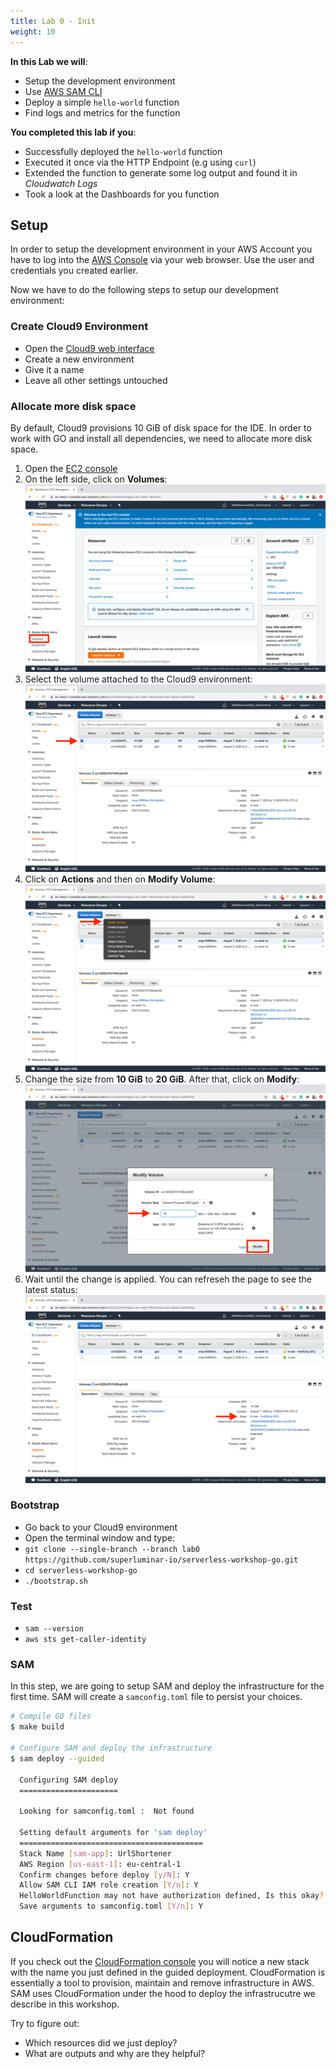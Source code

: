 ```yaml
---
title: Lab 0 - Init
weight: 10
---
```


**In this Lab we will**:

- Setup the development environment
- Use [AWS SAM CLI](https://docs.aws.amazon.com/serverless-application-model/latest/developerguide/serverless-sam-cli-command-reference.html)
- Deploy a simple `hello-world` function
- Find logs and metrics for the function

**You completed this lab if you**:

- Successfully deployed the `hello-world` function
- Executed it once via the HTTP Endpoint (e.g using `curl`)
- Extended the function to generate some log output and found it in *Cloudwatch Logs*
- Took a look at the Dashboards for you function

## Setup

In order to setup the development environment in your AWS Account you have to log into the [AWS Console](https://console.aws.amazon.com/) via your
web browser. Use the user and credentials you created earlier.

Now we have to do the following steps to setup our development environment:

### Create Cloud9 Environment
- Open the [Cloud9 web interface](https://eu-central-1.console.aws.amazon.com/cloud9/home?region=eu-central-1#)
- Create a new environment
- Give it a name
- Leave all other settings untouched

### Allocate more disk space

By default, Cloud9 provisions 10 GiB of disk space for the IDE. In order to work with GO and install all dependencies, we need to allocate more disk space.

1. Open the [EC2 console](http://console.aws.amazon.com/ec2)
2. On the left side, click on **Volumes**:
  ![AWS EC2 Console](./ec2-console.png)
3. Select the volume attached to the Cloud9 environment:
  ![AWS EC2 Volume Selection](./ec2-volume-selection.png)
4. Click on **Actions** and then on **Modify Volume**:
  ![AWS EC2 Volume Actions Dropdown](./ec2-volume-modify.png)
4. Change the size from **10 GiB** to **20 GiB**. After that, click on **Modify**:
  ![AWS EC2 Volume Modify Modal](./ec2-volume-size.png)
5. Wait until the change is applied. You can refreseh the page to see the latest status:
  ![AWS EC2 Volume State Processing](./ec2-volume-state-processing.png)

### Bootstrap
- Go back to your Cloud9 environment
- Open the terminal window and type:
- `git clone --single-branch --branch lab0 https://github.com/superluminar-io/serverless-workshop-go.git`
- `cd serverless-workshop-go`
- `./bootstrap.sh`

### Test
- `sam --version`
- `aws sts get-caller-identity`

### SAM

In this step, we are going to setup SAM and deploy the infrastructure for the first time. SAM will create a `samconfig.toml` file to persist your choices.

```sh
# Compile GO files
$ make build

# Configure SAM and deploy the infrastructure
$ sam deploy --guided

  Configuring SAM deploy
  ======================

  Looking for samconfig.toml :  Not found

  Setting default arguments for 'sam deploy'
  =========================================
  Stack Name [sam-app]: UrlShortener 
  AWS Region [us-east-1]: eu-central-1
  Confirm changes before deploy [y/N]: Y
  Allow SAM CLI IAM role creation [Y/n]: Y
  HelloWorldFunction may not have authorization defined, Is this okay? [y/N]: Y
  Save arguments to samconfig.toml [Y/n]: Y
```

## CloudFormation

If you check out the [CloudFormation console](https://eu-central-1.console.aws.amazon.com/cloudformation/home?region=eu-central-1) you will notice a new stack with the name you just defined in the guided deployment. CloudFormation is essentially a tool to provision, maintain and remove infrastructure in AWS. SAM uses CloudFormation under the hood to deploy the infrastrucutre we describe in this workshop.

Try to figure out:

- Which resources did we just deploy?
- What are outputs and why are they helpful?
